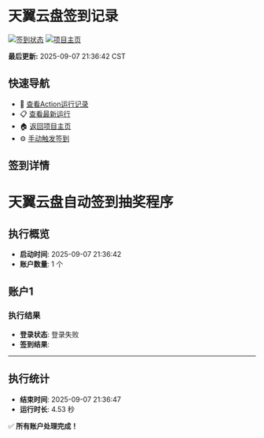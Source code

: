 # 天翼云盘签到记录

[![签到状态](https://github.com/agesky/189pan/actions/workflows/main.yml/badge.svg)](https://github.com/agesky/189pan/actions/workflows/main.yml) [![项目主页](https://img.shields.io/badge/GitHub-项目主页-blue?logo=github)](https://github.com/agesky/189pan)

**最后更新:** 2025-09-07 21:36:42 CST

## 快速导航

- 🔄 [查看Action运行记录](https://github.com/agesky/189pan/actions)
- 📋 [查看最新运行](https://github.com/agesky/189pan/actions/runs/17529283526)
- 🏠 [返回项目主页](https://github.com/agesky/189pan)
- ⚙️ [手动触发签到](https://github.com/agesky/189pan/actions/workflows/main.yml)

## 签到详情

# 天翼云盘自动签到抽奖程序

## 执行概览
- **启动时间**: 2025-09-07 21:36:42
- **账户数量**: 1 个

## 账户1
### 执行结果
- **登录状态**: 登录失败
- **签到结果**: 

---
## 执行统计
- **结束时间**: 2025-09-07 21:36:47
- **运行时长**: 4.53 秒

✅ **所有账户处理完成！**
